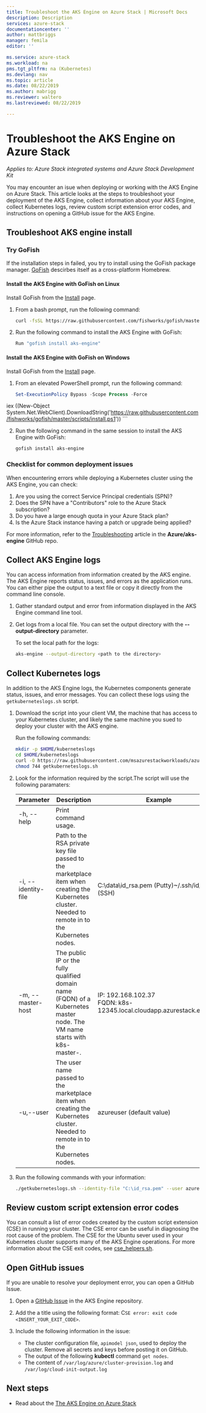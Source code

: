 ```yaml
---
title: Troubleshoot the AKS Engine on Azure Stack | Microsoft Docs
description: Description
services: azure-stack
documentationcenter: ''
author: mattbriggs
manager: femila
editor: ''

ms.service: azure-stack
ms.workload: na
pms.tgt_pltfrm: na (Kubernetes)
ms.devlang: nav
ms.topic: article
ms.date: 08/22/2019
ms.author: mabrigg
ms.reviewer: waltero
ms.lastreviewed: 08/22/2019

---
```


# Troubleshoot the AKS Engine on Azure Stack

*Applies to: Azure Stack integrated systems and Azure Stack Development Kit*

You may encounter an isue when deploying or working with the AKS Engine on Azure Stack. This article looks at the steps to troubleshoot your deployment of the AKS Engine, collect information about your AKS Engine, collect Kubernetes logs, review custom script extension error codes, and instructions on opening a GitHub issue for the AKS Engine.

## Troubleshoot AKS engine install

### Try GoFish

If the installation steps in failed, you try to install using the GoFish package manager. [GoFish](https://gofi.sh) descirbes itself as a cross-platform Homebrew.

#### Install the AKS Engine with GoFish on Linux

Install GoFish from the [Install](https://gofi.sh/#install) page.

1. From a bash prompt, run the following command:

    ```bash
    curl -fsSL https://raw.githubusercontent.com/fishworks/gofish/master/scripts/install.sh | bash
    ```

2.  Run the following command to install the AKS Engine with GoFish:

    ```bash
    Run "gofish install aks-engine"
    ```

#### Install the AKS Engine with GoFish on Windows

Install GoFish from the [Install](https://gofi.sh/#install) page.

1. From an elevated PowerShell prompt, run the following command:

    ```PowerShell
    Set-ExecutionPolicy Bypass -Scope Process -Force
iex ((New-Object System.Net.WebClient).DownloadString('https://raw.githubusercontent.com/fishworks/gofish/master/scripts/install.ps1'))
    ```

2.  Run the following command in the same session to install the AKS Engine with GoFish:

    ```PowerShell
    gofish install aks-engine
    ```

### Checklist for common deployment issues

When encountering errors while deploying a Kubernetes cluster using the AKS Engine, you can check:

1.  Are you using the correct Service Principal credentials (SPN)?
2.  Does the SPN have a "Contributors" role to the Azure Stack subscription?
3. Do you have a large enough quota in your Azure Stack plan?
4.  Is the Azure Stack instance having a patch or upgrade being applied?

For more information, refer to the [Troubleshooting](https://github.com/Azure/aks-engine/blob/master/docs/howto/troubleshooting.md) article in the **Azure/aks-engine** GitHub repo.

## Collect AKS Engine logs

You can access information from information created by the AKS engine. The AKS Engine reports status, issues, and errors as the application runs.  You can either pipe the output to a text file or copy it directly from the command line console.

1.  Gather standard output and error from information displayed in the AKS Engine command line tool.

2. Get logs from a local file. You can set the output directory with the **--output-directory** parameter.

    To set the local path for the logs:

    ```bash  
    aks-engine --output-directory <path to the directory>
    ```

## Collect Kubernetes logs

In addition to the AKS Engine logs, the Kubernetes components generate status, issues, and error messages. You can collect these logs using the` getkuberneteslogs.sh` script.

1. Download the script into your client VM, the machine that has access to your Kubernetes cluster, and likely the same machine you sued to deploy your cluster with the AKS engine.

    Run the following commands:

    ```bash
    mkdir -p $HOME/kuberneteslogs
    cd $HOME/kuberneteslogs
    curl -O https://raw.githubusercontent.com/msazurestackworkloads/azurestack-gallery/master/diagnosis/getkuberneteslogs.sh
    chmod 744 getkuberneteslogs.sh

    ```

2.  Look for the information required by the script.The script will use the following paramaters:

    | Parameter | Description | Example  |
    | --- | --- | ---  |
    | -h, --help | Print command usage. |
    | -i, --identity-file | Path to the RSA private key file passed to the marketplace item when creating the Kubernetes cluster. Needed to remote in to the Kubernetes nodes. | C:\data\id_rsa.pem (Putty)~/.ssh/id_rsa (SSH)  |
    | -m, --master-host | The public IP or the fully qualified domain name (FQDN) of a Kubernetes master node. The VM name starts with k8s-master-. | IP: 192.168.102.37<br>FQDN: k8s-12345.local.cloudapp.azurestack.external |
    | -u,--user | The user name passed to the marketplace item when creating the Kubernetes cluster. Needed to remote in to the Kubernetes nodes. | azureuser (default value)  |

3.  Run the following commands with your information:

    ```bash
    ./getkuberneteslogs.sh --identity-file "C:\id_rsa.pem" --user azureuser -- master-host 192.168.102.37
    ```

## Review custom script extension error codes

You can consult a list of error codes created by the custom script extension (CSE) in running your cluster. The CSE error can be useful in diagnosing the root cause of the problem. The CSE for the Ubuntu sever used in your Kubernetes cluster supports many of the AKS Engine operations. For more information about the CSE exit codes, see [cse_helpers.sh](https://github.com/Azure/aks-engine/blob/master/parts/k8s/cloud-init/artifacts/cse_helpers.sh).

## Open GitHub issues

If you are unable to resolve your deployment error, you can open a GitHub Issue. 

1. Open a [GitHub Issue](https://github.com/Azure/aks-engine/issues/new) in the AKS Engine repository.
2. Add the a title using the following format: C`SE error: exit code <INSERT_YOUR_EXIT_CODE>`.
3. Include the following information in the issue:

    - The cluster configuration file, `apimodel json`, used to deploy the cluster. Remove all secrets and keys before posting it on GitHub.  
     - The output of the following **kubectl** command `get nodes`.  
     - The content of `/var/log/azure/cluster-provision.log` and `/var/log/cloud-init-output.log`

## Next steps

- Read about the [The AKS Engine on Azure Stack](azure-stack-kubernetes-aks-engine-overview.md)
